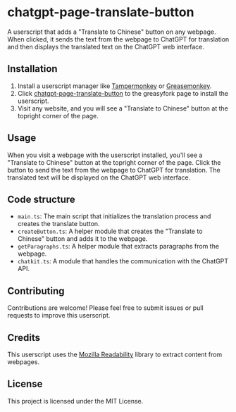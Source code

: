 # chatgpt-page-translate-button

A userscript that adds a "Translate to Chinese" button on any webpage. When clicked, it sends the text from the webpage to ChatGPT for translation and then displays the translated text on the ChatGPT web interface.

## Installation

1. Install a userscript manager like [Tampermonkey](https://www.tampermonkey.net/) or [Greasemonkey](https://www.greasespot.net/).
2. Click [chatgpt-page-translate-button](https://greasyfork.org/scripts/464067) to the greasyfork page to install the userscript.
3. Visit any website, and you will see a "Translate to Chinese" button at the topright corner of the page.

## Usage

When you visit a webpage with the userscript installed, you'll see a "Translate to Chinese" button at the topright corner of the page. Click the button to send the text from the webpage to ChatGPT for translation. The translated text will be displayed on the ChatGPT web interface.

## Code structure

- `main.ts`: The main script that initializes the translation process and creates the translate button.
- `createButton.ts`: A helper module that creates the "Translate to Chinese" button and adds it to the webpage.
- `getParagraphs.ts`: A helper module that extracts paragraphs from the webpage.
- `chatkit.ts`: A module that handles the communication with the ChatGPT API.

## Contributing

Contributions are welcome! Please feel free to submit issues or pull requests to improve this userscript.

## Credits

This userscript uses the [Mozilla Readability](https://github.com/mozilla/readability) library to extract content from webpages.

## License

This project is licensed under the MIT License.
